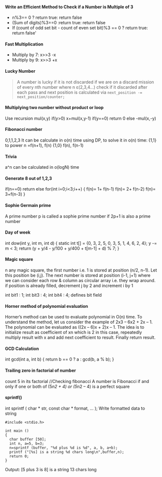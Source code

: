 #### Write an Efficient Method to Check if a Number is Multiple of 3
   * n%3== 0 ? return true: return false
   * (Sum of digits)%3==0 :return true: return false
   * If (count of odd set bit - count of even set bit)%3 == 0 ? return true: return false'


#### Fast Multiplication
* Multiply by 7: x>>3 -x
* Multiply by 9: x>>3 +x

#### Lucky Number
> A number is lucky if it is not discarded if we are on a discard mission of every nth number where n ε(2,3,4...)
check if it discarded after each pass and next position is calculated via
`next_position -= next_position/counter;`

#### Multiplying two number without product or loop
Use recursion
mul(x,y)
if(y>0)
x+mul(x,y-1)
if(y==0)
return 0
else
-mul(x,-y)

####  Fibonacci number
0,1,1,2,3
It can be calculate in o(n) time using DP, to solve it in o(n) time:
{1,1} to power n =f(n+1), f(n)
{1,0}             f(n),  f(n-1)

#### Trivia
a^n can be calculated in o(logN) time

#### Generate 8 out of 1,2,3
if(n==0) return
else
for(int i=0;i<3;i++)
{
f(n)= 1+ f(n-1) 
f(n)= 2+ f(n-2)
f(n)= 3+f(n-3)
}

#### Sophie Germain prime
A prime number p is called a sophie prime number if 2p+1 is also a prime number


#### Day of week
int dow(int y, int m, int d)
{
   static int t[] = {0, 3, 2, 5, 0, 3, 5, 1, 4, 6, 2, 4};
   y -= m < 3;
   return (y + y/4 - y/100 + y/400 + t[m-1] + d) % 7;
}
#### Magic square
n any magic square, the first number i.e. 1 is stored at position (n/2, n-1). Let this position be (i,j). The next number is stored at position (i-1, j+1) where we can consider each row & column as circular array i.e. they wrap around.
if position is already filled, decrement j by 2 and increment i by 1

int bit1 : 1;
int bit3 : 4;
int bit4 : 4;
defines bit field

#### Horner method of polynomial evaluation
Horner’s method can be used to evaluate polynomial in O(n) time. To understand the method, let us consider the example of 2x3 – 6x2 + 2x – 1. The polynomial can be evaluated as ((2x – 6)x + 2)x – 1. The idea is to initialize result as coefficient of xn which is 2 in this case, repeatedly multiply result with x and add next coefficient to result. Finally return result.

#### GCD Calculation
int gcd(int a, int b) {
    return b == 0 ? a : gcd(b, a % b);
}

#### Trailing zero in factorial of number
count 5 in its factorial
//Checking fibonacci
A number is Fibonacci if and only if one or both of (5*n2 + 4) or (5*n2 – 4) is a perfect square

#### sprintf()
int sprintf ( char * str, const char * format, ... );
Write formatted data to string


```
#include <stdio.h>

int main ()
{
  char buffer [50];
  int n, a=5, b=3;
  n=sprintf (buffer, "%d plus %d is %d", a, b, a+b);
  printf ("[%s] is a string %d chars long\n",buffer,n);
  return 0;
}
```
Output: \[5 plus 3 is 8] is a string 13 chars long
